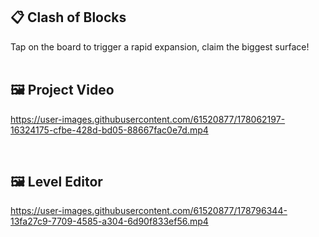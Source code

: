 ## 📋 Clash of Blocks
Tap on the board to trigger a rapid expansion, claim the biggest surface!
<br/><br/>


## 🖼 Project Video
https://user-images.githubusercontent.com/61520877/178062197-16324175-cfbe-428d-bd05-88667fac0e7d.mp4

<br/>


## 🖼 Level Editor
https://user-images.githubusercontent.com/61520877/178796344-13fa27c9-7709-4585-a304-6d90f833ef56.mp4
